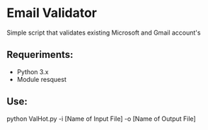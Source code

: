 # Email Validator 
  Simple script that validates existing Microsoft and Gmail account's

## Requeriments:
  
  - Python 3.x
  - Module resquest
## Use:
  python ValHot.py -i [Name of Input File] -o [Name of Output File]
